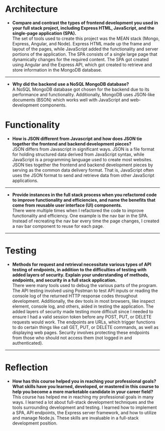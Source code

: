 # Architecture
- <strong>Compare and contrast the types of frontend development you used in your full stack project, including Express HTML, JavaScript, and the single-page application (SPA).</strong></br>
The set of tools used to create this project was the MEAN stack (Mongo, Express, Angular, and Node). Express HTML made up the frame and layout of the pages, while JavaScript added the functionality and server portions of the application. The SPA consists of a single large page that dynamically changes for the required content. The SPA got created using Angular and the Express API, which got created to retrieve and store information in the MongoDB database.
---
- <strong>Why did the backend use a NoSQL MongoDB database?</strong></br>
A NoSQL MongoDB database got chosen for the backend due to its performance and functionality. Additionally, MongoDB uses JSON-like documents (BSON) which works well with JavaScript and web-development components.
# Functionality
- <strong>How is JSON different from Javascript and how does JSON tie together the frontend and backend development pieces?</strong></br>
JSON differs from Javascript in significant ways. JSON is a file format for holding structured data derived from JavaScript syntax, while JavaScript is a programming language used to create most websites. JSON ties together the frontend and backend development pieces by serving as the common data delivery format. That is, JavaScript often uses the JSON format to send and retrieve data from other JavaScript applications.
---
- <strong>Provide instances in the full stack process when you refactored code to improve functionality and efficiencies, and name the benefits that come from reusable user interface (UI) components.</strong></br>
There were multiple times when I refactored the code to improve functionality and efficiency. One example is the nav bar in the SPA. Instead of recreating the nav bar every time the page changes, I created a nav bar component to reuse for each page.
---
# Testing
- <strong>Methods for request and retrieval necessitate various types of API testing of endpoints, in addition to the difficulties of testing with added layers of security. Explain your understanding of methods, endpoints, and security in a full stack application.</strong></br>
There were many tools used to debug the various parts of the program. The API testing involved using Postman to test API inputs or reading the console log of the returned HTTP response codes throughout development. Additionally, the dev tools in most browsers, like inspect element, console log, and others, aided in testing the application. The added layers of security made testing more difficult since I needed to ensure I had a valid session token before any POST, PUT, or DELETE requests would work. The endpoints are URLs, which trigger functions to do certain things like call GET, PUT, or DELETE commands, as well as displaying web pages. Security involves protecting these endpoints from those who should not access them (not logged in and authenticated).
---
# Reflection
- <strong>How has this course helped you in reaching your professional goals? What skills have you learned, developed, or mastered in this course to help you become a more marketable candidate in your career field?</strong></br>
This course has helped me in reaching my professional goals in many ways. I learned a lot about full-stack development techniques and the tools surrounding development and testing. I learned how to implement a SPA, API endpoints, the Express server framework, and how to utilize and manage Node.js. These skills are invaluable in a full-stack development position.
